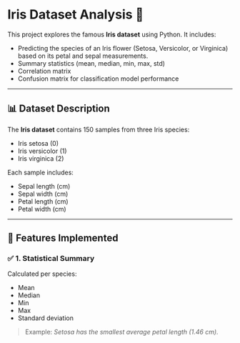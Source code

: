 # Iris Dataset Analysis 🌸

This project explores the famous **Iris dataset** using Python. It includes:

- Predicting the species of an Iris flower (Setosa, Versicolor, or Virginica) based on its petal and sepal measurements. 
- Summary statistics (mean, median, min, max, std)
- Correlation matrix
- Confusion matrix for classification model performance

---
## 📊 Dataset Description

The **Iris dataset** contains 150 samples from three Iris species:

- Iris setosa (0)
- Iris versicolor (1)
- Iris virginica (2)

Each sample includes:
- Sepal length (cm)
- Sepal width (cm)
- Petal length (cm)
- Petal width (cm)

---

## 🧪 Features Implemented

### ✅ 1. Statistical Summary
Calculated per species:
- Mean
- Median
- Min
- Max
- Standard deviation

> Example: *Setosa has the smallest average petal length (1.46 cm).*

